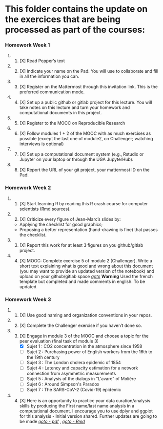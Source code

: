 # This folder contains the update on the exercices that are being processed as part of the courses:

### Homework Week 1
1. 1. [X] Read Popper’s text
2. 2. [X] Indicate your name on the Pad. You will use to collaborate and fill in all the information you can.
3. 3. [X] Register on the Mattermost through this invitation link. This is the preferred communication mode.
4. 4. [X] Set up a public github or gitlab project for this lecture. You will take notes on this lecture and turn your homework and computational documents in this project.
5. 5. [X] Register to the MOOC on Reproducible Research
6. 6. [X] Follow modules 1 + 2 of the MOOC with as much exercises as possible (except the last one of module2, on Challenger; watching interviews is optional)
7. 7. [X] Set up a computational document system (e.g., Rstudio or Jupyter on your laptop or through the UGA JupyterHub).
8. 8. [X] Report the URL of your git project, your mattermost ID on the Pad.

### Homework Week 2
1. 1. [X] Start learning R by reading this R crash course for computer scientists (Rmd sources).
2. 2. [X] Criticize every figure of Jean-Marc’s slides by:
    - Applying the checklist for good graphics;
    - Proposing a better representation (hand-drawing is fine) that passes the checklist.
3. 3. [X] Report this work for at least 3 figures on you github/gitlab project.
4. 4. [X] MOOC: Complete exercise 5 of module 2 (Challenger). Write a short text explaining what is good and wrong about this document (you may want to provide an updated version of the notebook) and upload on your github/gitlab space *[goto](https://github.com/GrJa23/SMPE_2023/blob/main/Exercises/Exercises_Mooc/Module2/module2_exo5_exo5_fr-_inc_review_in_En_GJ.ipynb)* **Warning** Used the french template but completed and made comments in english. To be updated.

### Homework Week 3
1. 1. [X] Use good naming and organization conventions in your repos.
2. 2. [X] Complete the Challenger exercise if you haven’t done so.
3. 3. [X] Engage in module 3 of the MOOC and choose a topic for the peer evaluation (final task of module 3)
        - [X] Sujet 1 : CO2 concentration in the atmosphere since 1958
        - [ ] Sujet 2 : Purchasing power of English workers from the 16th to the 19th century
        - [ ] Sujet 3 : The London cholera epidemic of 1854
        - [ ] Sujet 4 : Latency and capacity estimation for a network connection from asymmetric measurements
        - [ ] Sujet 5 : Analysis of the dialogs in "L'avare" of Molière
        - [ ] Sujet 6 : Around Simpson's Paradox
        - [ ] Sujet 7 : The SARS-CoV-2 (Covid-19) epidemic
4. 4. [X] Here is an opportunity to practice your data curation/analysis skills by producing the First name/last name analysis in a computational document. I encourage you to use dplyr and ggplot for this analysis - Initial version shared. Further updates are going to be made *[goto - pdf](https://github.com/GrJa23/SMPE_2023/blob/main/Exercises/Exercices_Others/20231108_Names-Methodo2022-exercise_Updated_GJ_Shared_V1.pdf)* , *[goto - Rmd](https://github.com/GrJa23/SMPE_2023/blob/main/Exercises/Exercices_Others/20231108_Names-Methodo2022-exercise_Updated_GJ_Shared_V1.Rmd)*